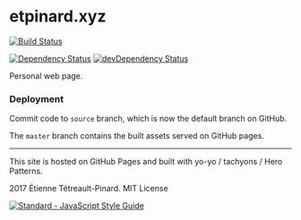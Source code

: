 # etpinard.xyz

[![Build Status](https://travis-ci.org/etpinard/etpinard.github.io.svg?branch=master)](https://travis-ci.org/etpinard/etpinard.github.io)

[![Dependency Status](https://david-dm.org/etpinard/etpinard.github.io.svg?style=flat-square)](https://david-dm.org/etpinard/etpinard.github.io)
[![devDependency Status](https://david-dm.org/etpinard/etpinard.github.io/dev-status.svg?style=flat-square)](https://david-dm.org/etpinard/etpinard.github.io?type=dev)

Personal web page.


### Deployment

Commit code to `source` branch, which is now the default branch on GitHub.

The `master` branch contains the built assets served on GitHub pages.

---

This site is hosted on GitHub Pages and built with yo-yo / tachyons / Hero Patterns.

2017 Étienne Tétreault-Pinard. MIT License

[![Standard - JavaScript Style Guide](https://cdn.rawgit.com/feross/standard/master/badge.svg)](https://github.com/feross/standard)
